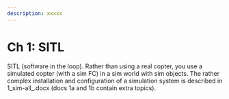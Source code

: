 ```yaml
---
description: xxxxx
---
```


# Ch 1: SITL

SITL (software in the loop). Rather than using a real copter, you use a simulated copter (with a sim FC) in a sim world with sim objects. The rather complex installation and configuration of a simulation system is described in 1\_sim-all\_.docx (docs 1a and 1b contain extra topics).

